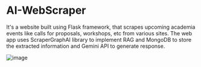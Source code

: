 # AI-WebScraper

It's a website built using Flask framework, that scrapes upcoming academia events like calls for proposals, workshops, etc from various sites. The web app uses ScraperGraphAI library to implement RAG and MongoDB to store the extracted information and Gemini API to generate response.


![image](https://github.com/user-attachments/assets/51abf236-ea4c-4a03-b66e-0175771ec806)
